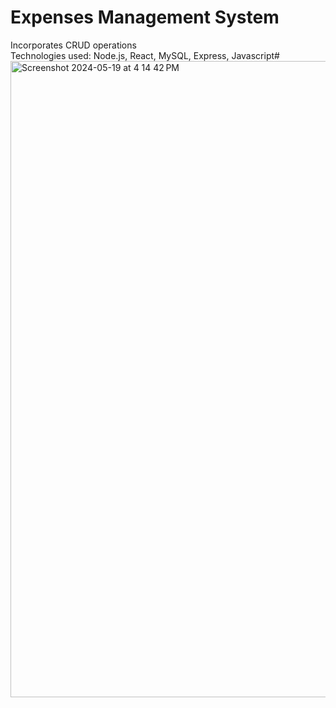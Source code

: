# Expenses Management System
Incorporates CRUD operations  
Technologies used: Node.js, React, MySQL, Express, Javascript#
<img width="1018" alt="Screenshot 2024-05-19 at 4 14 42 PM" src="https://github.com/awwab-ahmed/crud/assets/136768422/3417abb0-96ac-4a0f-a90d-71797942fc3f">

